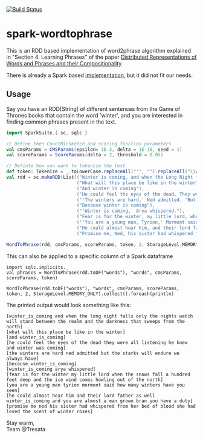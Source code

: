 [![Build Status](https://travis-ci.org/tresata/spark-wordtophrase.svg?branch=master)](https://travis-ci.org/tresata/spark-wordtophrase)

# spark-wordtophrase
This is an RDD based implementation of word2phrase algorithm explained in "Section 4. Learning Phrases" of the paper [Distributed Representations of Words and Phrases and their Compositionality](http://arxiv.org/pdf/1310.4546.pdf)

There is already a Spark based [implementation](https://github.com/s4weng/word2phrase), but it did not fit our needs.

## Usage
Say you have an RDD[String] of different sentences from the Game of Thrones books that contain the word 'winter', and you are interested in finding common phrases present in the text.

```scala
import SparkSuite.{ sc, sqlc }

// Define then CountMinSketch and scoring function parameters
val cmsParams = CMSParams(epsilon= 1E-3, delta = 1E-10, seed = 1)
val scoreParams = ScoreParams(delta = 2, threshold = 0.05)

// Definte how you want to tokenize the text
def token: Tokenize = _.toLowerCase.replaceAll("'", "").replaceAll("\\W+", " ").trim.split("\\s+")
val rdd = sc.makeRDD(List(("Winter is coming, and when the Long Night falls, only the Night's Watch will stand between the realm and the darkness that sweeps from the north."),
                          ("What will this place be like in the winter"),
                          ("And winter is coming"),
                          ("He could feel the eyes of the dead. They were all listening, he knew. And winter was coming."),
                          ("'The winters are hard,' Ned admitted. 'But the Starks will endure. We always have.'"),
                          ("Because winter is coming"),
                          ("'Winter is coming,' Arya whispered."),
                          ("Fear is for the winter, my little lord, when the snows fall a hundred feet deep and the ice wind comes howling out of the north."),
                          ("'You are a young man, Tyrion,' Mormont said. 'How many winters have you seen?'"),
                          ("He could almost hear him, and their lord father as well. Winter is coming, and you are almost a man grown, Bran. You have a duty."),
                          ("Promise me, Ned, his sister had whispered from her bed of blood. She had loved the scent of winter roses.")))

WordToPhrase(rdd, cmsParams, scoreParams, token, 2, StorageLevel.MEMORY_ONLY)
```

This can also be applied to a specific column of a Spark dataframe
```
import sqlc.implicits._
val phrases = WordToPhrase(rdd.toDF("words"), "words", cmsParams, scoreParams, token)

WordToPhrase(rdd.toDF("words"), "words", cmsParams, scoreParams, token, 2, StorageLevel.MEMORY_ONLY).collect().foreach(println)
```

The printed output would look something like this:
```
[winter_is_coming and when the long night falls only the nights watch will stand between the realm and the darkness that sweeps from the north]
[what will this place be like in the winter]
[and winter_is_coming]
[he could feel the eyes of the dead they were all listening he knew and winter was coming]
[the winters are hard ned admitted but the starks will endure we always have]
[because winter_is_coming]
[winter_is_coming arya whispered]
[fear is for the winter my little lord when the snows fall a hundred feet deep and the ice wind comes howling out of the north]
[you are a young man tyrion mormont said how many winters have you seen]
[he could almost hear him and their lord father as well winter_is_coming and you are almost a man grown bran you have a duty]
[promise me ned his sister had whispered from her bed of blood she had loved the scent of winter roses]
```

Stay warm,<br />
Team @Tresata
